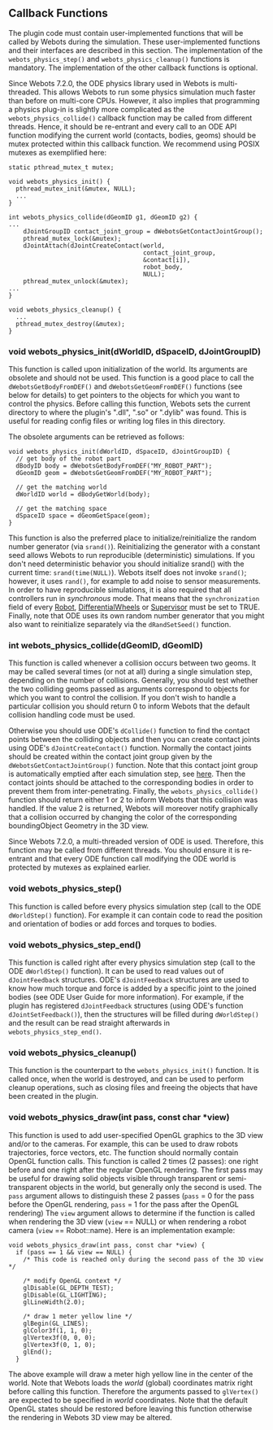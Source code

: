 ## Callback Functions

The plugin code must contain user-implemented functions that will be called by
Webots during the simulation. These user-implemented functions and their
interfaces are described in this section. The implementation of the
`webots_physics_step()` and `webots_physics_cleanup()` functions is mandatory.
The implementation of the other callback functions is optional.

Since Webots 7.2.0, the ODE physics library used in Webots is multi-threaded.
This allows Webots to run some physics simulation much faster than before on
multi-core CPUs. However, it also implies that programming a physics plug-in is
slightly more complicated as the `webots_physics_collide()` callback function
may be called from different threads. Hence, it should be re-entrant and every
call to an ODE API function modifying the current world (contacts, bodies,
geoms) should be mutex protected within this callback function. We recommend
using POSIX mutexes as exemplified here:

```
static pthread_mutex_t mutex;

void webots_physics_init() {
  pthread_mutex_init(&mutex, NULL);
  ...
}

int webots_physics_collide(dGeomID g1, dGeomID g2) {
...
    dJointGroupID contact_joint_group = dWebotsGetContactJointGroup();
    pthread_mutex_lock(&mutex);
    dJointAttach(dJointCreateContact(world,
                                     contact_joint_group,
                                     &contact[i]),
                                     robot_body,
                                     NULL);
    pthread_mutex_unlock(&mutex);
...
}

void webots_physics_cleanup() {
  ...
  pthread_mutex_destroy(&mutex);
}
```

### void webots_physics_init(dWorldID, dSpaceID, dJointGroupID)

This function is called upon initialization of the world. Its arguments are
obsolete and should not be used. This function is a good place to call the
`dWebotsGetBodyFromDEF()` and `dWebotsGetGeomFromDEF()` functions (see below for
details) to get pointers to the objects for which you want to control the
physics. Before calling this function, Webots sets the current directory to
where the plugin's ".dll", ".so" or ".dylib" was found. This is useful for
reading config files or writing log files in this directory.

The obsolete arguments can be retrieved as follows:

```
void webots_physics_init(dWorldID, dSpaceID, dJointGroupID) {
  // get body of the robot part
  dBodyID body = dWebotsGetBodyFromDEF("MY_ROBOT_PART");
  dGeomID geom = dWebotsGetGeomFromDEF("MY_ROBOT_PART");

  // get the matching world
  dWorldID world = dBodyGetWorld(body);

  // get the matching space
  dSpaceID space = dGeomGetSpace(geom);
}
```

This function is also the preferred place to initialize/reinitialize the random
number generator (via `srand()`). Reinitializing the generator with a constant
seed allows Webots to run reproducible (deterministic) simulations. If you don't
need deterministic behavior you should initialize srand() with the current time:
`srand(time(NULL)`). Webots itself does not invoke `srand()`; however, it uses
`rand()`, for example to add noise to sensor measurements. In order to have
reproducible simulations, it is also required that all controllers run in
*synchronous* mode. That means that the `synchronization` field of every
[Robot](reference/robot.md#robot),
[DifferentialWheels](reference/differentialwheels.md#differentialwheels) or
[Supervisor](reference/supervisor.md#supervisor) must be set to TRUE. Finally,
note that ODE uses its own random number generator that you might also want to
reinitialize separately via the `dRandSetSeed()` function.

### int webots_physics_collide(dGeomID, dGeomID)

This function is called whenever a collision occurs between two geoms. It may be
called several times (or not at all) during a single simulation step, depending
on the number of collisions. Generally, you should test whether the two
colliding geoms passed as arguments correspond to objects for which you want to
control the collision. If you don't wish to handle a particular collision you
should return 0 to inform Webots that the default collision handling code must
be used.

Otherwise you should use ODE's `dCollide()` function to find the contact points
between the colliding objects and then you can create contact joints using ODE's
`dJointCreateContact()` function. Normally the contact joints should be created
within the contact joint group given by the `dWebotsGetContactJointGroup()`
function. Note that this contact joint group is automatically emptied after each
simulation step, see [here](reference/execution-scheme.md#execution-scheme).
Then the contact joints should be attached to the corresponding bodies in order
to prevent them from inter-penetrating. Finally, the `webots_physics_collide()`
function should return either 1 or 2 to inform Webots that this collision was
handled. If the value 2 is returned, Webots will moreover notify graphically
that a collision occurred by changing the color of the corresponding
boundingObject Geometry in the 3D view.

Since Webots 7.2.0, a multi-threaded version of ODE is used. Therefore, this
function may be called from different threads. You should ensure it is re-
entrant and that every ODE function call modifying the ODE world is protected by
mutexes as explained earlier.

### void webots_physics_step()

This function is called before every physics simulation step (call to the ODE
`dWorldStep()` function). For example it can contain code to read the position
and orientation of bodies or add forces and torques to bodies.

### void webots_physics_step_end()

This function is called right after every physics simulation step (call to the
ODE `dWorldStep()` function). It can be used to read values out of
`dJointFeedback` structures. ODE's `dJointFeedback` structures are used to know
how much torque and force is added by a specific joint to the joined bodies (see
ODE User Guide for more information). For example, if the plugin has registered
`dJointFeedback` structures (using ODE's function `dJointSetFeedback()`), then
the structures will be filled during `dWorldStep()` and the result can be read
straight afterwards in `webots_physics_step_end()`.

### void webots_physics_cleanup()

This function is the counterpart to the `webots_physics_init()` function. It is
called once, when the world is destroyed, and can be used to perform cleanup
operations, such as closing files and freeing the objects that have been created
in the plugin.

### void webots_physics_draw(int pass, const char *view)

This function is used to add user-specified OpenGL graphics to the 3D view
and/or to the cameras. For example, this can be used to draw robots
trajectories, force vectors, etc. The function should normally contain OpenGL
function calls. This function is called 2 times (2 passes): one right before and
one right after the regular OpenGL rendering. The first pass may be useful for
drawing solid objects visible through transparent or semi-transparent objects in
the world, but generally only the second is used. The `pass` argument allows to
distinguish these 2 passes (`pass` = 0 for the pass before the OpenGL rendering,
`pass`  = 1 for the pass after the OpenGL rendering) The `view` argument allows
to determine if the function is called when rendering the 3D view (`view` ==
NULL) or when rendering a robot camera (`view` == Robot::name). Here is an
implementation example:

```
void webots_physics_draw(int pass, const char *view) {
  if (pass == 1 && view == NULL) {
    /* This code is reached only during the second pass of the 3D view */

    /* modify OpenGL context */
    glDisable(GL_DEPTH_TEST);
    glDisable(GL_LIGHTING);
    glLineWidth(2.0);

    /* draw 1 meter yellow line */
    glBegin(GL_LINES);
    glColor3f(1, 1, 0);
    glVertex3f(0, 0, 0);
    glVertex3f(0, 1, 0);
    glEnd();
  }
```

The above example will draw a meter high yellow line in the center of the world.
Note that Webots loads the *world* (global) coordinates matrix right before
calling this function. Therefore the arguments passed to `glVertex()` are
expected to be specified in *world* coordinates. Note that the default OpenGL
states should be restored before leaving this function otherwise the rendering
in Webots 3D view may be altered.

